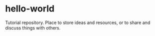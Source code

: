 # hello-world
Tutorial repository. Place to store ideas and resources, or to share and discuss things with others. 
